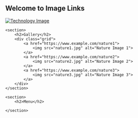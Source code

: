 <!DOCTYPE html>
<html lang="en">
<head>
    <meta charset="UTF-8">
    <meta name="viewport" content="width=device-width, initial-scale=1.0">
    <title>Image Links</title>
    <style>
        .grid {
            display: grid;
            grid-template-columns: repeat(auto-fill, minmax(200px, 1fr));
            gap: 10px;
        }
    </style>
</head>
<body>
    <section>
        <h1>Welcome to Image Links</h1>
        <a href="https://www.example.com/technology">
            <img src="technology.jpg" alt="Technology Image">
        </a>
    </section>

    <section>
        <h2>Gallery</h2>
        <div class="grid">
            <a href="https://www.example.com/nature1">
                <img src="nature1.jpg" alt="Nature Image 1">
            </a>
            <a href="https://www.example.com/nature2">
                <img src="nature2.jpg" alt="Nature Image 2">
            </a>
            <a href="https://www.example.com/nature3">
                <img src="nature3.jpg" alt="Nature Image 3">
            </a>
        </div>
    </section>

    <section>
        <h2>Menu</h2>
        
    </section>
</body>
</html>
